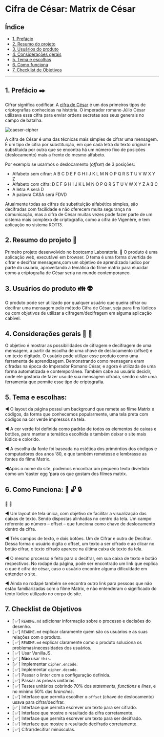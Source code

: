 # Cifra de César: Matrix de César

## Índice

* [1. Prefácio](#1-prefácio)
* [2. Resumo do projeto](#2-resumo-do-projeto)
* [3. Usuários do produto](#3-usuários-do-produto)
* [4. Considerações gerais](#4-considerações-gerais)
* [5. Tema e escolhas](#5-tema-e-escolhas)
* [6. Como funciona](#6-como-funciona)
* [7. Checklist de Objetivos](#7-checklist-de-objetivos)

***

## 1. Prefácio :black_nib:

Cifrar significa codificar. A [cifra de
César](https://pt.wikipedia.org/wiki/Cifra_de_C%C3%A9sar) é um dos primeiros
tipos de criptografias conhecidas na história. O imperador romano Júlio César
utilizava essa cifra para enviar ordens secretas aos seus generais no campo de
batalha.

![caeser-cipher](https://user-images.githubusercontent.com/11894994/60990999-07ffdb00-a320-11e9-87d0-b7c291bc4cd1.png)

A cifra de César é uma das técnicas mais simples de cifrar uma mensagem. É um
tipo de cifra por substituição, em que cada letra do texto original é
substituida por outra que se encontra há um número fixo de posições
(deslocamento) mais a frente do mesmo alfabeto.

Por exemplo se usarmos o deslocamento (_offset_) de 3 posições:

* Alfabeto sem cifrar: A B C D E F G H I J K L M N O P Q R S T U V W X Y Z
* Alfabeto com cifra:  D E F G H I J K L M N O P Q R S T U V W X Y Z A B C
* A letra A será D
* A palavra CASA será FDVD

Atualmente todas as cifras de substituição alfabética simples, são decifradas
com facilidade e não oferecem muita segurança na comunicação, mas a cifra de César
muitas vezes pode fazer parte de um sistema mais complexo de criptografia, como
a cifra de Vigenère, e tem aplicação no sistema ROT13.

## 2. Resumo do projeto :pencil: 


Primeiro projeto desenvolvido no bootcamp Laboratoria. :hatching_chick:
 O produto é uma aplicação web, executável em browser. O tema é uma forma divertida de cifrar e decifrar mensagens,com um objetivo de aprendizado ludico por parte do usuario, aproveitando a temática 
do filme matrix para elucidar como a criptografia de César seria no mundo contemporaneo.


## 3. Usuários do produto :family: :alien:

O produto pode ser utilizado por qualquer usuário que queira cifrar ou decifrar
uma mensagem pelo método Cifra de César, seja para fins lúdicos ou com objetivos de utilizar a cifragem/decifragem em alguma aplicação cabível. 



## 4. Considerações gerais  :book: :floppy_disk:

O objetivo é mostrar as possibilidades de cifragem e decifragem de uma mensagem, a partir da escolha de uma chave de deslocamento (offset) e um texto digitado. 
O usuário pode utilizar esse produto como uma ferramenta de aprendizagem. Demonstrando como mensagens eram cifradas na época do Imperador Romano César, e agora é utilizada de uma forma automatizada e contemporânea. Também cabe ao usuário decidir, onde ele gostaria de fazer uso de sua mensagem cifrada, sendo o site uma ferramenta que permite esse tipo de criptografia. 



## 5. Tema e escolhas: 

:arrow_backward: O layout da página possui um background que remete ao filme Matrix e códigos, da forma que conhecemos popularmente, uma tela preta com códigos na cor verde impressos na tela. 

:arrow_backward: A cor verde foi definida como padrão de todos os elementos de caixas e botões, para manter a temática escolhida e também deixar o site mais lúdico e colorido. 

:arrow_backward: A escolha da fonte foi baseada na estética dos primórdios dos códigos e computadores dos anos ‘80, e que também remetesse e lembrasse as fontes do filme Matrix.  

:arrow_backward:Após o nome do site, podemos encontrar um pequeno texto divertido como um ‘easter egg ‘para os que gostam dos filmes matrix. 




## 6. Como Funciona: :mag_right: :unlock: :lock:
:hammer: :wrench:

:arrow_backward: Um layout de tela única, com objetivo de facilitar a visualização das caixas de texto.
Sendo dispostas alinhadas no centro da tela. Um campo referente ao número – offset – 
que funciona como chave de deslocamento dentro da cifra.

:arrow_backward: Três campos de texto, e dois botões. Um de Cifrar e outro de Decifrar. 
Dessa forma o usuário digita o offset, um texto a ser cifrado e ao clicar no botão cifrar, o texto cifrado aparece na última caixa de texto da tela. 

:arrow_backward: O mesmo processo é feito para o decifrar, em sua caixa de texto e botão respectivos. 
No rodapé da página, pode ser encontrado um link que explica o que é cifra de césar, caso o usuário encontre alguma dificuldade em entender o site. 

:arrow_backward: Ainda no rodapé também se encontra outro link para pessoas que não estão familiarizadas com o filme Matrix, e não entenderam o significado do texto lúdico utilizado no corpo do site. 



## 7. Checklist de Objetivos


* [ :white_check_mark:] `README.md` adicionar informação sobre o processo e decisões do desenho.
* [ :white_check_mark:] `README.md` explicar claramente quem são os usuários e as suas relações
  com o produto.
* [ :white_check_mark:] `README.md` explicar claramente como o produto soluciona os
  problemas/necessidades dos usuários.
* [ :white_check_mark:] Usar VanillaJS.
* [:white_check_mark: ] **Não** usar `this`.
* [:white_check_mark: ] Implementar `cipher.encode`.
* [ :white_check_mark:] Implementar `cipher.decode`.
* [ :white_check_mark:] Passar o linter com a configuração definida.
* [ :white_check_mark:] Passar as provas unitárias.
* [ :white_check_mark:] Testes unitários cobrindo 70% dos _statements_, _functions_ e _lines_, e
  no mínimo 50% das _branches_.
* [ :white_check_mark:] Interface que permita escolher o `offset` (chave de deslocamento) usava
  para cifrar/decifrar.
* [:white_check_mark: ] Interface que permita escrever um texto para ser cifrado.
* [ :white_check_mark:] Interface que mostre o resultado da cifra corretamente.
* [ :white_check_mark:] Interface que permita escrever um texto para ser decifrado.
* [ :white_check_mark:] Interface que mostre o resultado decifrado corretamente.
* [ :white_check_mark:] Cifrar/decifrar minúsculas.
